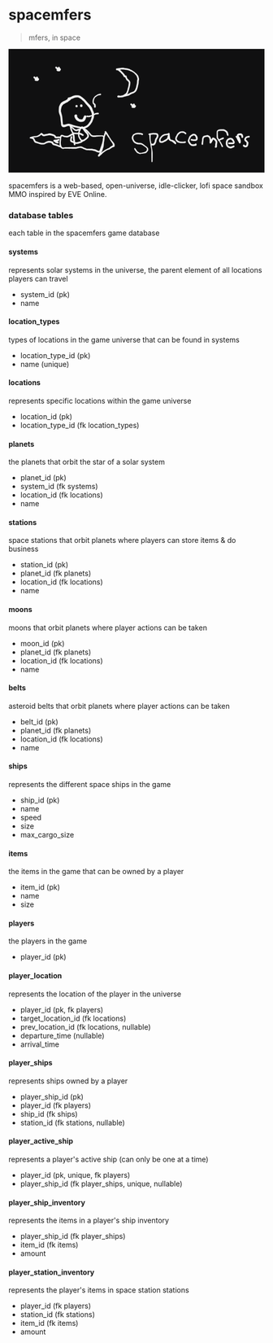 # spacemfers

> mfers, in space

![spacemfers](assets/spacemfers.png)

spacemfers is a web-based, open-universe, idle-clicker, lofi space sandbox MMO inspired by EVE Online.

### database tables

each table in the spacemfers game database

#### systems
represents solar systems in the universe, the parent element of all locations players can travel

- system_id (pk)
- name

#### location_types
types of locations in the game universe that can be found in systems

- location_type_id (pk)
- name (unique)

#### locations
represents specific locations within the game universe

- location_id (pk)
- location_type_id (fk location_types)

#### planets
the planets that orbit the star of a solar system

- planet_id (pk)
- system_id (fk systems)
- location_id (fk locations)
- name

#### stations
space stations that orbit planets where players can store items & do business

- station_id (pk)
- planet_id (fk planets)
- location_id (fk locations)
- name

#### moons
moons that orbit planets where player actions can be taken

- moon_id (pk)
- planet_id (fk planets)
- location_id (fk locations)
- name

#### belts
asteroid belts that orbit planets where player actions can be taken

- belt_id (pk)
- planet_id (fk planets)
- location_id (fk locations)
- name

#### ships
represents the different space ships in the game

- ship_id (pk)
- name
- speed
- size
- max_cargo_size

#### items
the items in the game that can be owned by a player

- item_id (pk)
- name
- size

#### players
the players in the game

- player_id (pk)

#### player_location
represents the location of the player in the universe

- player_id (pk, fk players)
- target_location_id (fk locations)
- prev_location_id (fk locations, nullable)
- departure_time (nullable)
- arrival_time

#### player_ships
represents ships owned by a player

- player_ship_id (pk)
- player_id (fk players)
- ship_id (fk ships)
- station_id (fk stations, nullable)

#### player_active_ship
represents a player's active ship (can only be one at a time)

- player_id (pk, unique, fk players)
- player_ship_id (fk player_ships, unique, nullable)

#### player_ship_inventory
represents the items in a player's ship inventory

- player_ship_id (fk player_ships)
- item_id (fk items)
- amount

#### player_station_inventory
represents the player's items in space station stations

- player_id (fk players)
- station_id (fk stations)
- item_id (fk items)
- amount
